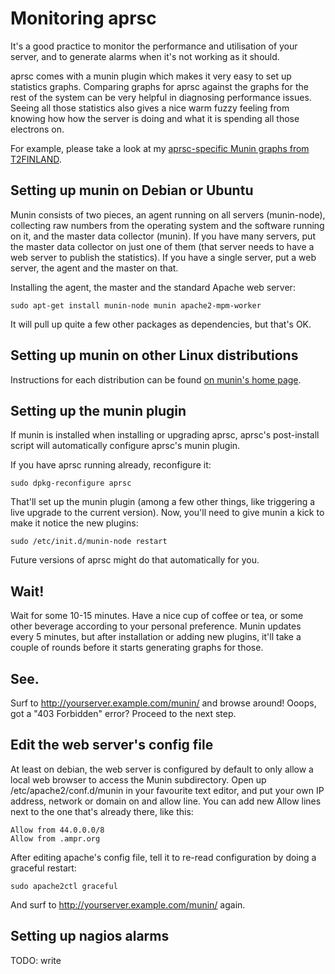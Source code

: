 
Monitoring aprsc
================

It's a good practice to monitor the performance and utilisation of your
server, and to generate alarms when it's not working as it should.

aprsc comes with a munin plugin which makes it very easy to set up
statistics graphs.  Comparing graphs for aprsc against the graphs for the
rest of the system can be very helpful in diagnosing performance issues. 
Seeing all those statistics also gives a nice warm fuzzy feeling from
knowing how how the server is doing and what it is spending all those
electrons on.

For example, please take a look at my [aprsc-specific Munin graphs from
T2FINLAND](http://he.fi/aprsc/munin/).


Setting up munin on Debian or Ubuntu
---------------------------------------

Munin consists of two pieces, an agent running on all servers (munin-node),
collecting raw numbers from the operating system and the software running on
it, and the master data collector (munin).  If you have many servers, put
the master data collector on just one of them (that server needs to have a
web server to publish the statistics).  If you have a single server, put a
web server, the agent and the master on that.

Installing the agent, the master and the standard Apache web server:

    sudo apt-get install munin-node munin apache2-mpm-worker

It will pull up quite a few other packages as dependencies, but that's OK.


Setting up munin on other Linux distributions
------------------------------------------------

Instructions for each distribution can be found [on munin's home
page](http://munin-monitoring.org/wiki/LinuxInstallation).


Setting up the munin plugin
------------------------------

If munin is installed when installing or upgrading aprsc, aprsc's
post-install script will automatically configure aprsc's munin plugin.

If you have aprsc running already, reconfigure it:

    sudo dpkg-reconfigure aprsc

That'll set up the munin plugin (among a few other things, like triggering a
live upgrade to the current version).  Now, you'll need to give munin a kick
to make it notice the new plugins:

    sudo /etc/init.d/munin-node restart

Future versions of aprsc might do that automatically for you.


Wait!
--------

Wait for some 10-15 minutes.  Have a nice cup of coffee or tea, or some
other beverage according to your personal preference.  Munin updates every 5
minutes, but after installation or adding new plugins, it'll take a couple
of rounds before it starts generating graphs for those.


See.
-------

Surf to http://yourserver.example.com/munin/ and browse around!
Ooops, got a "403 Forbidden" error? Proceed to the next step.


Edit the web server's config file
------------------------------------

At least on debian, the web server is configured by default to only allow a
local web browser to access the Munin subdirectory.  Open up
/etc/apache2/conf.d/munin in your favourite text editor, and put your own IP
address, network or domain on and allow line.  You can add new Allow lines
next to the one that's already there, like this:

    Allow from 44.0.0.0/8
    Allow from .ampr.org

After editing apache's config file, tell it to re-read configuration by
doing a graceful restart:

    sudo apache2ctl graceful

And surf to http://yourserver.example.com/munin/ again.


Setting up nagios alarms
---------------------------

TODO: write

